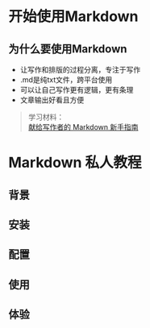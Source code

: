 # 开始使用Markdown

## 为什么要使用Markdown
- 让写作和排版的过程分离，专注于写作
- .md是纯txt文件，跨平台使用
- 可以让自己写作更有逻辑，更有条理
- 文章输出好看且方便

>学习材料：  
[献给写作者的 Markdown 新手指南](http://www.jianshu.com/p/q81RER)


# Markdown 私人教程

## 背景

## 安装

## 配置

## 使用

## 体验